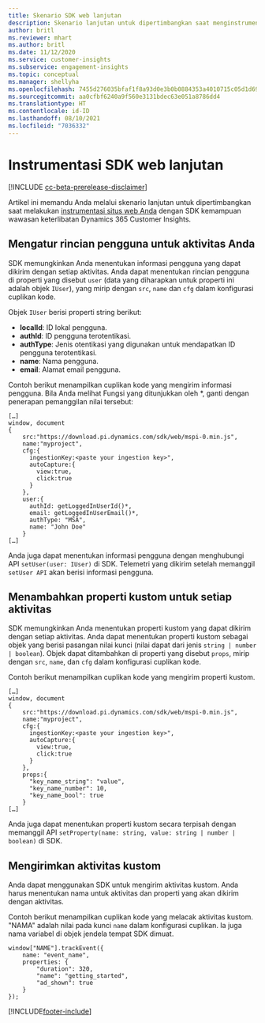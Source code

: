 ```yaml
---
title: Skenario SDK web lanjutan
description: Skenario lanjutan untuk dipertimbangkan saat menginstrumentasi situs web Anda dengan SDK.
author: britl
ms.reviewer: mhart
ms.author: britl
ms.date: 11/12/2020
ms.service: customer-insights
ms.subservice: engagement-insights
ms.topic: conceptual
ms.manager: shellyha
ms.openlocfilehash: 7455d276035bfaf1f8a93d0e3b0b0884353a4010715c05d1d696309f7eb4b233
ms.sourcegitcommit: aa0cfbf6240a9f560e3131bdec63e051a8786dd4
ms.translationtype: HT
ms.contentlocale: id-ID
ms.lasthandoff: 08/10/2021
ms.locfileid: "7036332"
---
```

# <a name="advanced-web-sdk-instrumentation"></a>Instrumentasi SDK web lanjutan

[!INCLUDE [cc-beta-prerelease-disclaimer](includes/cc-beta-prerelease-disclaimer.md)]

Artikel ini memandu Anda melalui skenario lanjutan untuk dipertimbangkan saat melakukan [instrumentasi situs web Anda](instrument-website.md) dengan SDK kemampuan wawasan keterlibatan Dynamics 365 Customer Insights.

## <a name="setting-user-details-for-your-event"></a>Mengatur rincian pengguna untuk aktivitas Anda

SDK memungkinkan Anda menentukan informasi pengguna yang dapat dikirim dengan setiap aktivitas. Anda dapat menentukan rincian pengguna di properti yang disebut `user` (data yang diharapkan untuk properti ini adalah objek `IUser`), yang mirip dengan `src`, `name` dan `cfg` dalam konfigurasi cuplikan kode.

Objek `IUser` berisi properti string berikut:

- **localId**: ID lokal pengguna.
- **authId**: ID pengguna terotentikasi.
- **authType**: Jenis otentikasi yang digunakan untuk mendapatkan ID pengguna terotentikasi.
- **name**: Nama pengguna.
- **email**: Alamat email pengguna.
    
Contoh berikut menampilkan cuplikan kode yang mengirim informasi pengguna. Bila Anda melihat Fungsi yang ditunjukkan oleh *, ganti dengan penerapan pemanggilan nilai tersebut:  

```
[…]
window, document 
{
    src:"https://download.pi.dynamics.com/sdk/web/mspi-0.min.js", 
    name:"myproject",      
    cfg:{ 
      ingestionKey:<paste your ingestion key>", 
      autoCapture:{ 
        view:true, 
        click:true 
      }
    },
    user:{
      authId: getLoggedInUserId()*,
      email: getLoggedInUserEmail()*,
      authType: "MSA",
      name: "John Doe"
    }
[…]
```

Anda juga dapat menentukan informasi pengguna dengan menghubungi API `setUser(user: IUser)` di SDK. Telemetri yang dikirim setelah memanggil `setUser API` akan berisi informasi pengguna.

## <a name="adding-custom-properties-for-each-event"></a>Menambahkan properti kustom untuk setiap aktivitas

SDK memungkinkan Anda menentukan properti kustom yang dapat dikirim dengan setiap aktivitas. Anda dapat menentukan properti kustom sebagai objek yang berisi pasangan nilai kunci (nilai dapat dari jenis `string | number | boolean`). Objek dapat ditambahkan di properti yang disebut `props`, mirip dengan `src`, `name`, dan `cfg` dalam konfigurasi cuplikan kode. 

Contoh berikut menampilkan cuplikan kode yang mengirim properti kustom.

```
[…]
window, document 
{
    src:"https://download.pi.dynamics.com/sdk/web/mspi-0.min.js", 
    name:"myproject",      
    cfg:{ 
      ingestionKey:<paste your ingestion key>", 
      autoCapture:{ 
        view:true, 
        click:true 
      }
    },
    props:{
      "key_name_string": "value",
      "key_name_number": 10,
      "key_name_bool": true
    }
[…]
```

Anda juga dapat menentukan properti kustom secara terpisah dengan memanggil API `setProperty(name: string, value: string | number | boolean)` di SDK.

## <a name="sending-custom-events"></a>Mengirimkan aktivitas kustom

Anda dapat menggunakan SDK untuk mengirim aktivitas kustom. Anda harus menentukan nama untuk aktivitas dan properti yang akan dikirim dengan aktivitas.

Contoh berikut menampilkan cuplikan kode yang melacak aktivitas kustom. "NAMA" adalah nilai pada kunci `name` dalam konfigurasi cuplikan. Ia juga nama variabel di objek jendela tempat SDK dimuat.

```
window["NAME"].trackEvent({
    name: "event_name",
    properties: {
        "duration": 320,
        "name": "getting_started",
        "ad_shown": true
    }
});
```


[!INCLUDE[footer-include](../includes/footer-banner.md)]